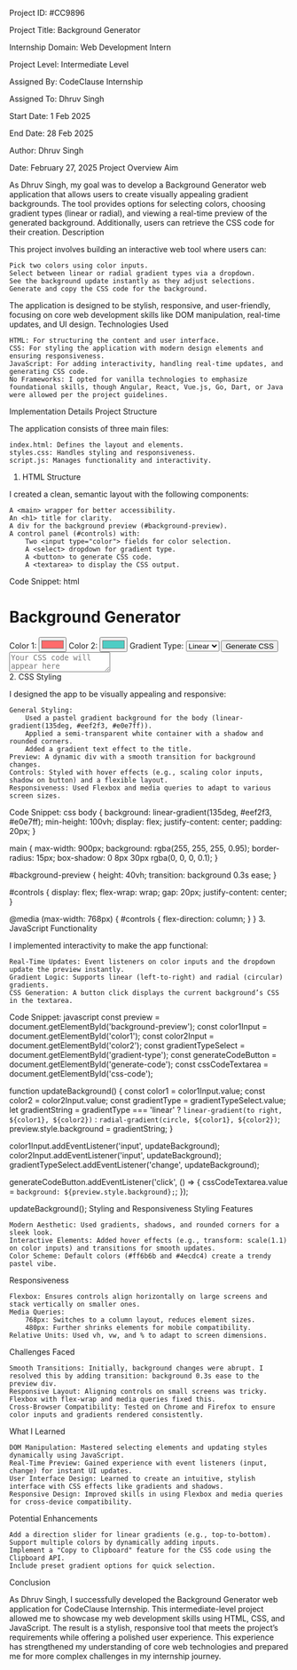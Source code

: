 Project ID: #CC9896

Project Title: Background Generator

Internship Domain: Web Development Intern

Project Level: Intermediate Level

Assigned By: CodeClause Internship

Assigned To: Dhruv Singh

Start Date: 1 Feb 2025 

End Date: 28 Feb 2025 

Author: Dhruv Singh

Date: February 27, 2025
Project Overview
Aim

As Dhruv Singh, my goal was to develop a Background Generator web application that allows users to create visually appealing gradient backgrounds. The tool provides options for selecting colors, choosing gradient types (linear or radial), and viewing a real-time preview of the generated background. Additionally, users can retrieve the CSS code for their creation.
Description

This project involves building an interactive web tool where users can:

    Pick two colors using color inputs.
    Select between linear or radial gradient types via a dropdown.
    See the background update instantly as they adjust selections.
    Generate and copy the CSS code for the background.

The application is designed to be stylish, responsive, and user-friendly, focusing on core web development skills like DOM manipulation, real-time updates, and UI design.
Technologies Used

    HTML: For structuring the content and user interface.
    CSS: For styling the application with modern design elements and ensuring responsiveness.
    JavaScript: For adding interactivity, handling real-time updates, and generating CSS code.
    No Frameworks: I opted for vanilla technologies to emphasize foundational skills, though Angular, React, Vue.js, Go, Dart, or Java were allowed per the project guidelines.

Implementation Details
Project Structure

The application consists of three main files:

    index.html: Defines the layout and elements.
    styles.css: Handles styling and responsiveness.
    script.js: Manages functionality and interactivity.

1. HTML Structure

I created a clean, semantic layout with the following components:

    A <main> wrapper for better accessibility.
    An <h1> title for clarity.
    A div for the background preview (#background-preview).
    A control panel (#controls) with:
        Two <input type="color"> fields for color selection.
        A <select> dropdown for gradient type.
        A <button> to generate CSS code.
        A <textarea> to display the CSS output.

Code Snippet:
html
<main>
    <h1>Background Generator</h1>
    <div id="background-preview"></div>
    <div id="controls">
        <label for="color1">Color 1:</label>
        <input type="color" id="color1" value="#ff6b6b">
        <label for="color2">Color 2:</label>
        <input type="color" id="color2" value="#4ecdc4">
        <label for="gradient-type">Gradient Type:</label>
        <select id="gradient-type">
            <option value="linear">Linear</option>
            <option value="radial">Radial</option>
        </select>
        <button id="generate-code">Generate CSS</button>
        <textarea id="css-code" readonly placeholder="Your CSS code will appear here"></textarea>
    </div>
</main>
2. CSS Styling

I designed the app to be visually appealing and responsive:

    General Styling:
        Used a pastel gradient background for the body (linear-gradient(135deg, #eef2f3, #e0e7ff)).
        Applied a semi-transparent white container with a shadow and rounded corners.
        Added a gradient text effect to the title.
    Preview: A dynamic div with a smooth transition for background changes.
    Controls: Styled with hover effects (e.g., scaling color inputs, shadow on button) and a flexible layout.
    Responsiveness: Used Flexbox and media queries to adapt to various screen sizes.

Code Snippet:
css
body {
    background: linear-gradient(135deg, #eef2f3, #e0e7ff);
    min-height: 100vh;
    display: flex;
    justify-content: center;
    padding: 20px;
}

main {
    max-width: 900px;
    background: rgba(255, 255, 255, 0.95);
    border-radius: 15px;
    box-shadow: 0 8px 30px rgba(0, 0, 0, 0.1);
}

#background-preview {
    height: 40vh;
    transition: background 0.3s ease;
}

#controls {
    display: flex;
    flex-wrap: wrap;
    gap: 20px;
    justify-content: center;
}

@media (max-width: 768px) {
    #controls {
        flex-direction: column;
    }
}
3. JavaScript Functionality

I implemented interactivity to make the app functional:

    Real-Time Updates: Event listeners on color inputs and the dropdown update the preview instantly.
    Gradient Logic: Supports linear (left-to-right) and radial (circular) gradients.
    CSS Generation: A button click displays the current background’s CSS in the textarea.

Code Snippet:
javascript
const preview = document.getElementById('background-preview');
const color1Input = document.getElementById('color1');
const color2Input = document.getElementById('color2');
const gradientTypeSelect = document.getElementById('gradient-type');
const generateCodeButton = document.getElementById('generate-code');
const cssCodeTextarea = document.getElementById('css-code');

function updateBackground() {
    const color1 = color1Input.value;
    const color2 = color2Input.value;
    const gradientType = gradientTypeSelect.value;
    let gradientString = gradientType === 'linear' 
        ? `linear-gradient(to right, ${color1}, ${color2})`
        : `radial-gradient(circle, ${color1}, ${color2})`;
    preview.style.background = gradientString;
}

color1Input.addEventListener('input', updateBackground);
color2Input.addEventListener('input', updateBackground);
gradientTypeSelect.addEventListener('change', updateBackground);

generateCodeButton.addEventListener('click', () => {
    cssCodeTextarea.value = `background: ${preview.style.background};`;
});

updateBackground();
Styling and Responsiveness
Styling Features

    Modern Aesthetic: Used gradients, shadows, and rounded corners for a sleek look.
    Interactive Elements: Added hover effects (e.g., transform: scale(1.1) on color inputs) and transitions for smooth updates.
    Color Scheme: Default colors (#ff6b6b and #4ecdc4) create a trendy pastel vibe.

Responsiveness

    Flexbox: Ensures controls align horizontally on large screens and stack vertically on smaller ones.
    Media Queries:
        768px: Switches to a column layout, reduces element sizes.
        480px: Further shrinks elements for mobile compatibility.
    Relative Units: Used vh, vw, and % to adapt to screen dimensions.

Challenges Faced

    Smooth Transitions: Initially, background changes were abrupt. I resolved this by adding transition: background 0.3s ease to the preview div.
    Responsive Layout: Aligning controls on small screens was tricky. Flexbox with flex-wrap and media queries fixed this.
    Cross-Browser Compatibility: Tested on Chrome and Firefox to ensure color inputs and gradients rendered consistently.

What I Learned

    DOM Manipulation: Mastered selecting elements and updating styles dynamically using JavaScript.
    Real-Time Preview: Gained experience with event listeners (input, change) for instant UI updates.
    User Interface Design: Learned to create an intuitive, stylish interface with CSS effects like gradients and shadows.
    Responsive Design: Improved skills in using Flexbox and media queries for cross-device compatibility.

Potential Enhancements

    Add a direction slider for linear gradients (e.g., top-to-bottom).
    Support multiple colors by dynamically adding inputs.
    Implement a "Copy to Clipboard" feature for the CSS code using the Clipboard API.
    Include preset gradient options for quick selection.

Conclusion

As Dhruv Singh, I successfully developed the Background Generator web application for CodeClause Internship. This intermediate-level project allowed me to showcase my web development skills using HTML, CSS, and JavaScript. The result is a stylish, responsive tool that meets the project’s requirements while offering a polished user experience. This experience has strengthened my understanding of core web technologies and prepared me for more complex challenges in my internship journey.
